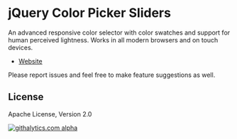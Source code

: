# jQuery Color Picker Sliders

An advanced responsive color selector with color swatches and support for human perceived lightness. Works in all modern browsers and on touch devices.

- [Website](http://www.virtuosoft.eu/code/jquery-colorpickersliders/)

Please report issues and feel free to make feature suggestions as well.

## License

Apache License, Version 2.0

[![githalytics.com alpha](https://cruel-carlota.pagodabox.com/9d4e22e4c9dbc544d294a0760564d39d "githalytics.com")](http://githalytics.com/istvan-ujjmeszaros/jquery-colorpickersliders)
